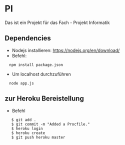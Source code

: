 # PI
Das ist ein Projekt für das Fach - Projekt Informatik

## Dependencies
* Nodejs installieren: https://nodejs.org/en/download/
* Befehl:
```
  npm install package.json
```
* Um localhost durchzuführen
```
  node app.js
```
## zur Heroku Bereistellung 
* Befehl
```
   $ git add .
   $ git commit -m "Added a Procfile."
   $ heroku login
   $ heroku create
   $ git push heroku master 
```

